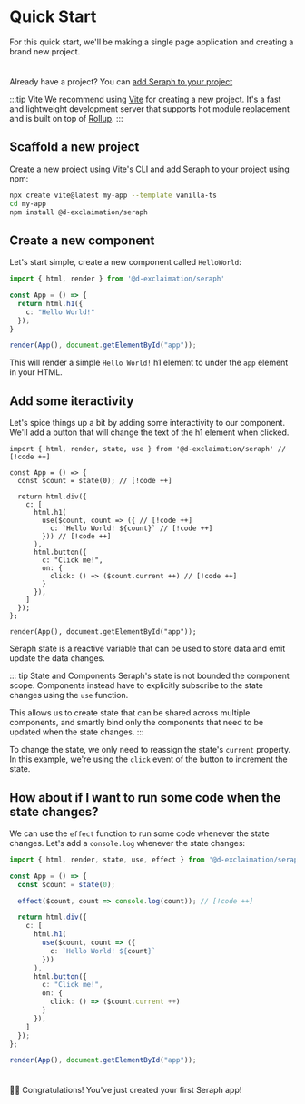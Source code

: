 # Quick Start

For this quick start, we'll be making a single page application and creating a brand new project.

<div class="info custom-block" style="padding-top: 8px">

Already have a project? You can [add Seraph to your project](/getting-started/existing-project.md)

</div>

:::tip Vite
We recommend using [Vite](https://vitejs.dev/) for creating a new project. It's a fast and lightweight development server that supports hot module replacement and is built on top of [Rollup](https://rollupjs.org/guide/en/).
:::

## Scaffold a new project

Create a new project using Vite's CLI and add Seraph to your project using npm:

```sh
npx create vite@latest my-app --template vanilla-ts
cd my-app
npm install @d-exclaimation/seraph
```

## Create a new component

Let's start simple, create a new component called `HelloWorld`:

```ts
import { html, render } from '@d-exclaimation/seraph'

const App = () => {
  return html.h1({
    c: "Hello World!"
  });
}

render(App(), document.getElementById("app"));
```
This will render a simple `Hello World!` h1 element to under the `app` element in your HTML.

## Add some iteractivity

Let's spice things up a bit by adding some interactivity to our component. We'll add a button that will change the text of the h1 element when clicked.


```ts{6-20}
import { html, render, state, use } from '@d-exclaimation/seraph' // [!code ++]

const App = () => {
  const $count = state(0); // [!code ++]

  return html.div({
    c: [
      html.h1(
        use($count, count => ({ // [!code ++]
          c: `Hello World! ${count}` // [!code ++]
        })) // [!code ++]
      ),
      html.button({
        c: "Click me!",
        on: {
          click: () => ($count.current ++) // [!code ++]
        }
      }),
    ]
  });
};

render(App(), document.getElementById("app"));
```

Seraph state is a reactive variable that can be used to store data and emit update the data changes. 

::: tip State and Components
Seraph's state is not bounded the component scope. Components instead have to explicitly subscribe to the state changes using the `use` function.

This allows us to create state that can be shared across multiple components, and smartly bind only the components that need to be updated when the state changes.
:::

To change the state, we only need to reassign the state's `current` property. In this example, we're using the `click` event of the button to increment the state.

## How about if I want to run some code when the state changes?

We can use the `effect` function to run some code whenever the state changes. Let's add a `console.log` whenever the state changes:

```ts
import { html, render, state, use, effect } from '@d-exclaimation/seraph' // [!code ++]

const App = () => {
  const $count = state(0);

  effect($count, count => console.log(count)); // [!code ++]

  return html.div({
    c: [
      html.h1(
        use($count, count => ({
          c: `Hello World! ${count}`
        }))
      ),
      html.button({
        c: "Click me!",
        on: {
          click: () => ($count.current ++)
        }
      }),
    ]
  });
};

render(App(), document.getElementById("app"));
```

<div class="tip custom-block" style="padding-top: 8px">

🎉🎉 Congratulations! You've just created your first Seraph app!

</div>

